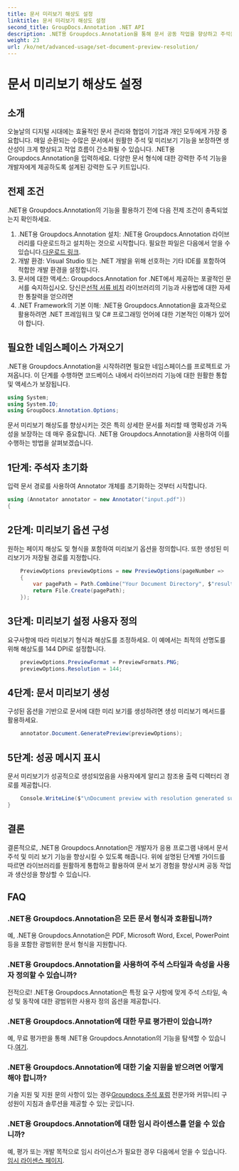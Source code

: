 ```yaml
---
title: 문서 미리보기 해상도 설정
linktitle: 문서 미리보기 해상도 설정
second_title: GroupDocs.Annotation .NET API
description: .NET용 Groupdocs.Annotation을 통해 문서 공동 작업을 향상하고 주석을 간소화하고 기능을 원활하게 미리 볼 수 있습니다.
weight: 23
url: /ko/net/advanced-usage/set-document-preview-resolution/
---
```


# 문서 미리보기 해상도 설정

## 소개
오늘날의 디지털 시대에는 효율적인 문서 관리와 협업이 기업과 개인 모두에게 가장 중요합니다. 매일 순환되는 수많은 문서에서 원활한 주석 및 미리보기 기능을 보장하면 생산성이 크게 향상되고 작업 흐름이 간소화될 수 있습니다. .NET용 Groupdocs.Annotation을 입력하세요. 다양한 문서 형식에 대한 강력한 주석 기능을 개발자에게 제공하도록 설계된 강력한 도구 키트입니다.
## 전제 조건
.NET용 Groupdocs.Annotation의 기능을 활용하기 전에 다음 전제 조건이 충족되었는지 확인하세요.
1.  .NET용 Groupdocs.Annotation 설치: .NET용 Groupdocs.Annotation 라이브러리를 다운로드하고 설치하는 것으로 시작합니다. 필요한 파일은 다음에서 얻을 수 있습니다.[다운로드 링크](https://releases.groupdocs.com/annotation/net/).
2. 개발 환경: Visual Studio 또는 .NET 개발을 위해 선호하는 기타 IDE를 포함하여 적합한 개발 환경을 설정합니다.
3. 문서에 대한 액세스: Groupdocs.Annotation for .NET에서 제공하는 포괄적인 문서를 숙지하십시오. 당신은[선적 서류 비치](https://tutorials.groupdocs.com/annotation/net/) 라이브러리의 기능과 사용법에 대한 자세한 통찰력을 얻으려면
4. .NET Framework의 기본 이해: .NET용 Groupdocs.Annotation을 효과적으로 활용하려면 .NET 프레임워크 및 C# 프로그래밍 언어에 대한 기본적인 이해가 있어야 합니다.

## 필요한 네임스페이스 가져오기
.NET용 Groupdocs.Annotation을 시작하려면 필요한 네임스페이스를 프로젝트로 가져옵니다. 이 단계를 수행하면 코드베이스 내에서 라이브러리 기능에 대한 원활한 통합 및 액세스가 보장됩니다.

```csharp
using System;
using System.IO;
using GroupDocs.Annotation.Options;
```

문서 미리보기 해상도를 향상시키는 것은 특히 상세한 문서를 처리할 때 명확성과 가독성을 보장하는 데 매우 중요합니다. .NET용 Groupdocs.Annotation을 사용하여 이를 수행하는 방법을 살펴보겠습니다.
## 1단계: 주석자 초기화
입력 문서 경로를 사용하여 Annotator 개체를 초기화하는 것부터 시작합니다.
```csharp
using (Annotator annotator = new Annotator("input.pdf"))
{
```
## 2단계: 미리보기 옵션 구성
원하는 페이지 해상도 및 형식을 포함하여 미리보기 옵션을 정의합니다. 또한 생성된 미리보기가 저장될 경로를 지정합니다.
```csharp
    PreviewOptions previewOptions = new PreviewOptions(pageNumber =>
    {
        var pagePath = Path.Combine("Your Document Directory", $"result_with_resolution_{pageNumber}.png");
        return File.Create(pagePath);
    });
```
## 3단계: 미리보기 설정 사용자 정의
요구사항에 따라 미리보기 형식과 해상도를 조정하세요. 이 예에서는 최적의 선명도를 위해 해상도를 144 DPI로 설정합니다.
```csharp
    previewOptions.PreviewFormat = PreviewFormats.PNG;
    previewOptions.Resolution = 144;
```
## 4단계: 문서 미리보기 생성
구성된 옵션을 기반으로 문서에 대한 미리 보기를 생성하려면 생성 미리보기 메서드를 활용하세요.
```csharp
    annotator.Document.GeneratePreview(previewOptions);
```
## 5단계: 성공 메시지 표시
문서 미리보기가 성공적으로 생성되었음을 사용자에게 알리고 참조용 출력 디렉터리 경로를 제공합니다.
```csharp
    Console.WriteLine($"\nDocument preview with resolution generated successfully.\nCheck output in {"Your Document Directory"}.");
}
```

## 결론
결론적으로, .NET용 Groupdocs.Annotation은 개발자가 응용 프로그램 내에서 문서 주석 및 미리 보기 기능을 향상시킬 수 있도록 해줍니다. 위에 설명된 단계별 가이드를 따르면 라이브러리를 원활하게 통합하고 활용하여 문서 보기 경험을 향상시켜 공동 작업과 생산성을 향상할 수 있습니다.
## FAQ
### .NET용 Groupdocs.Annotation은 모든 문서 형식과 호환됩니까?
예, .NET용 Groupdocs.Annotation은 PDF, Microsoft Word, Excel, PowerPoint 등을 포함한 광범위한 문서 형식을 지원합니다.
### .NET용 Groupdocs.Annotation을 사용하여 주석 스타일과 속성을 사용자 정의할 수 있습니까?
전적으로! .NET용 Groupdocs.Annotation은 특정 요구 사항에 맞게 주석 스타일, 속성 및 동작에 대한 광범위한 사용자 정의 옵션을 제공합니다.
### .NET용 Groupdocs.Annotation에 대한 무료 평가판이 있습니까?
예, 무료 평가판을 통해 .NET용 Groupdocs.Annotation의 기능을 탐색할 수 있습니다.[여기](https://releases.groupdocs.com/).
### .NET용 Groupdocs.Annotation에 대한 기술 지원을 받으려면 어떻게 해야 합니까?
 기술 지원 및 지원 문의 사항이 있는 경우[Groupdocs 주석 포럼](https://forum.groupdocs.com/c/annotation/10) 전문가와 커뮤니티 구성원이 지침과 솔루션을 제공할 수 있는 곳입니다.
### .NET용 Groupdocs.Annotation에 대한 임시 라이센스를 얻을 수 있습니까?
 예, 평가 또는 개발 목적으로 임시 라이선스가 필요한 경우 다음에서 얻을 수 있습니다.[임시 라이센스 페이지](https://purchase.groupdocs.com/temporary-license/).